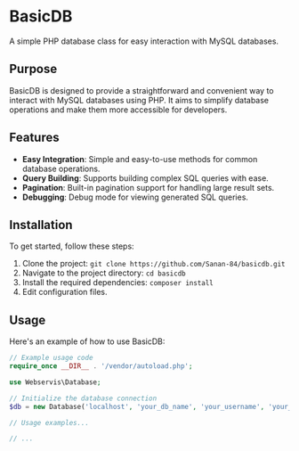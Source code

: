 # BasicDB

A simple PHP database class for easy interaction with MySQL databases.

## Purpose

BasicDB is designed to provide a straightforward and convenient way to interact with MySQL databases using PHP. It aims to simplify database operations and make them more accessible for developers.

## Features

- **Easy Integration**: Simple and easy-to-use methods for common database operations.
- **Query Building**: Supports building complex SQL queries with ease.
- **Pagination**: Built-in pagination support for handling large result sets.
- **Debugging**: Debug mode for viewing generated SQL queries.

## Installation

To get started, follow these steps:

1. Clone the project: `git clone https://github.com/Sanan-84/basicdb.git`
2. Navigate to the project directory: `cd basicdb`
3. Install the required dependencies: `composer install`
4. Edit configuration files.

## Usage

Here's an example of how to use BasicDB:

```php
// Example usage code
require_once __DIR__ . '/vendor/autoload.php';

use Webservis\Database;

// Initialize the database connection
$db = new Database('localhost', 'your_db_name', 'your_username', 'your_password');

// Usage examples...

// ...
